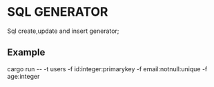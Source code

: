 # SQL GENERATOR

Sql create,update and insert generator;

## Example

cargo run -- -t users -f id:integer:primarykey -f email:notnull:unique -f age:integer

